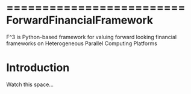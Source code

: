 =========================
ForwardFinancialFramework
=========================

F^3 is Python-based framework for valuing forward looking financial frameworks on Heterogeneous Parallel Computing Platforms

Introduction
============

Watch this space...
